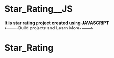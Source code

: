 # Star_Rating__JS
<strong>It is star rating project created using JAVASCRIPT</strong><br>
 <----Build projects and Learn More---->
# Star_Rating
